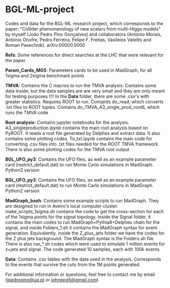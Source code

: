 # BGL-ML-project
Codes and data for the BGL-ML research project, which corresponds to the paper: "Collider phenomenology of new scalars from multi-Higgs models" by myself (João Pedro Pino Gonçalves) and collaborators (António Morais, António Onofre, Pedro Ferreira, Felipe F. Freitas, Vasileios Vatellis and Roman Pasechnik). arXiv:00000.0000

**Refs**: Some references for direct searches at the LHC that were relevant for the paper

**Param_Cards_MG5**: Parameters cards to be used in MadGraph, for all 1sigma and 2sigma benchmark points 

**TMVA**: Contains the C macros to run the TMVA analysis. Contains some data inside, but the data samples are are very small and they are only meant for testing purposes !!!! In the **Data** folder, there are some .csv's with greater statistics. Requires ROOT to run. Containts do_read, which converts .txt files to ROOT tuples. Contains do_TMVA_A3_single_prod_root6, which runs the TMVA code

**Root analysis**: Contains jupyter notebooks for the analysis. A3_singleproduction.ipynb contains the main root analysis based on PyROOT. It reads a root file generated by Delphes and extract data. It also contains some plotting codes. To_txt.ipynb contains the main code for converting .csv files into .txt files needed for the ROOT TMVA framework. There is also some plotting codes for the TMVA root output

**BGL_UFO_py3**: Contains the UFO files, as well as an example parameter card (restrict_default.dat) to run Monte Carlo simulations in MadGraph. Python3 version

**BGL_UFO_py3**: Contains the UFO files, as well as an example parameter card (restrict_default.dat) to run Monte Carlo simulations in MadGraph. Python2 version

**MadGraph_bash**: Contains some example scripts to run MadGraph. They are designed to run in Aveiro's local computer cluster. make_scripts_1sigma.sh contains the code to get the cross-section for each of the 1sigma points for the signal topology. Inside the Signal folder, it contains the main codes to run MadGraph+Pythia8+Delphes chain for the signal, and inside Folders_1.sh it contains the MadGraph syntax for event generation. Equivalently, inside the Z_plus_jets folder we have the codes for the Z plus jets background. The MadGraph syntax is the Folders.sh file.
There is also run_\*.sh codes which were used to simulate 1 million events for z+jets and signal. The code generated 10 samples, each with 100k events

**Data**: Contains .csv tables with the data used in the analysis. Corresponds to the events that survive the cuts from the 1M points generated.





For additional information or questions, feel free to contact me by email (jpedropino@ua.pt or johnppg5@gmail.com)
